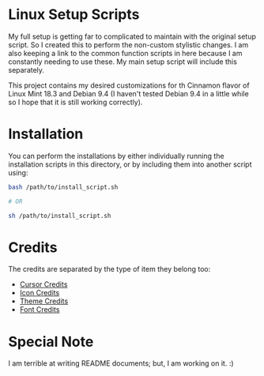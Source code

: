 # Linux Setup Scripts

My full setup is getting far to complicated to maintain with the original setup
script. So I created this to perform the non-custom stylistic changes. I am also
keeping a link to the common function scripts in here because I am constantly
needing to use these. My main setup script will include this separately.

This project contains my desired customizations for th Cinnamon flavor of Linux
Mint 18.3 and Debian 9.4 (I haven't tested Debian 9.4 in a little while so I
hope that it is still working correctly).


# Installation
You can perform the installations by either individually running the
installation scripts in this directory, or by including them into another script
using:

```bash
bash /path/to/install_script.sh

# OR

sh /path/to/install_script.sh
```


# Credits
The credits are separated by the type of item they belong too:

* [Cursor Credits](./cursors/CREDIT.md)
* [Icon Credits](./icons/CREDIT.md)
* [Theme Credits](./themes/CREDIT.md)
* [Font Credits](./fonts/CREDIT.md)


# Special Note

I am terrible at writing README documents; but, I am working on it. :)
